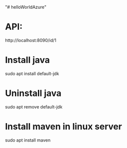 "# helloWorldAzure" 

# API: 
http://localhost:8090/id/1

# Install java
sudo apt install default-jdk

# Uninstall java
sudo apt remove default-jdk

# Install maven in linux server
sudo apt install maven
